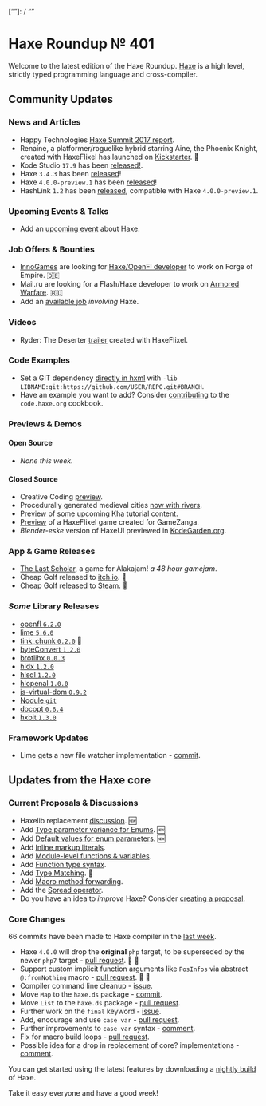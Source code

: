 [_template]: ../templates/roundup.html
[date]: / "2017-09-28 09:22:00"
[modified]: / "2017-09-28 10:11:00"
[published]: / "2017-09-28 12:00:00"
[description]: / "The latest news covering the Haxe community, featuring upcoming talks, the latest HaxeLib releases, game previews and lots more!"
[“”]: / “”

# Haxe Roundup № 401

Welcome to the latest edition of the Haxe Roundup. [Haxe](http://haxe.org/?utm_source=haxe.io) is a high level, strictly typed programming language and cross-compiler.

## Community Updates

### News and Articles

- Happy Technologies [Haxe Summit 2017 report](https://twitter.com/damoebius/status/912664616177688578).
- Renaine, a platformer/roguelike hybrid starring Aine, the Phoenix Knight, created with HaxeFlixel has launched on [Kickstarter](https://www.kickstarter.com/projects/585676804/renaine). :tada:
- Kode Studio `17.9` has been [released!](https://twitter.com/robdangerous/status/911987045328932864).
- Haxe `3.4.3` has been [released](https://haxe.org/download/?v=3.4.3)!
- Haxe `4.0.0-preview.1` has been [released](https://github.com/HaxeFoundation/haxe/releases)!
- HashLink `1.2` has been [released](https://github.com/HaxeFoundation/hashlink/releases/tag/1.2), compatible with Haxe `4.0.0-preview.1`.

### Upcoming Events & Talks

- Add an [upcoming event](https://github.com/skial/haxe.io/labels/events) about Haxe.

### Job Offers & Bounties

- [InnoGames](https://www.innogames.com/) are looking for [Haxe/OpenFl developer](https://app.jobvite.com/Jobvite/Job.aspx?b=nf1lyBwf&j=oXiF5fwJ) to work on Forge of Empire. :de:
- Mail.ru are looking for a Flash/Haxe developer to work on [Armored Warfare](https://corp.mail.ru/ru/jobs/vacancy/2531/). :ru:
- Add an [available job](https://github.com/skial/haxe.io/labels/jobs) _involving_ Haxe.

### Videos

- Ryder: The Deserter [trailer](https://www.youtube.com/watch?v=kt5znl3GWwY) created with HaxeFlixel.

### Code Examples

- Set a GIT dependency [directly in hxml](https://twitter.com/mknol/status/909876589223084033) with `-lib LIBNAME:git:https://github.com/USER/REPO.git#BRANCH`.
- Have an example you want to add? Consider [contributing](https://github.com/HaxeFoundation/code-cookbook#contributing-articles) to the `code.haxe.org` cookbook.

### Previews & Demos

#### Open Source

- _None this week._

#### Closed Source

- Creative Coding [preview](https://twitter.com/saumya/status/912692004332515328).
- Procedurally generated medieval cities [now with rivers](https://twitter.com/watawatabou/status/911723600046063616).
- [Preview](https://twitter.com/lewislepton/status/911589154563248128) of some upcoming Kha tutorial content.
- [Preview](https://twitter.com/87meansSuhail/status/911325595820331008) of a HaxeFlixel game created for GameZanga.
- _Blender-eske_ version of HaxeUI previewed in [KodeGarden.org](https://twitter.com/IanHarrigan1982/status/912823915239628801).

### App & Game Releases

- [The Last Scholar](https://twitter.com/AurelDev/status/912041635898429443), a game for Alakajam! _a 48 hour gamejam_.
- Cheap Golf released to [itch.io](https://twitter.com/TiagoLing/status/911293796276686849). :tada:
- Cheap Golf released to [Steam](https://twitter.com/TiagoLing/status/913163166590390274). :tada:

### _Some_ Library Releases

- [openfl `6.2.0`](http://lib.haxe.org/p/openfl)
- [lime `5.6.0`](http://lib.haxe.org/p/lime)
- [tink_chunk `0.2.0`](http://lib.haxe.org/p/tink_chunk) :star2:
- [byteConvert `1.2.0`](http://lib.haxe.org/p/byteConvert)
- [brotlihx `0.0.3`](http://lib.haxe.org/p/brotlihx)
- [hldx `1.2.0`](http://lib.haxe.org/p/hldx)
- [hlsdl `1.2.0`](http://lib.haxe.org/p/hlsdl)
- [hlopenal `1.0.0`](http://lib.haxe.org/p/hlopenal)
- [js-virtual-dom `0.9.2`](http://lib.haxe.org/p/js-virtual-dom)
- [Nodule `git`](https://github.com/nanjizal/Nodule)
- [docopt `0.6.4`](http://lib.haxe.org/p/docopt)
- [hxbit `1.3.0`](http://lib.haxe.org/p/hxbit)

### Framework Updates

- Lime gets a new file watcher implementation - [commit](https://github.com/openfl/lime/commit/a70a948329eb8dc0713829247c7a1a6d2acfb95a).

## Updates from the Haxe core

### Current Proposals & Discussions

- Haxelib replacement [discussion](https://github.com/HaxeFoundation/haxe-evolution/issues/29). :new:
- Add [Type parameter variance for Enums](https://github.com/HaxeFoundation/haxe-evolution/pull/28). :new:
- Add [Default values for enum parameters](https://github.com/HaxeFoundation/haxe-evolution/issues/27). :new:
- Add [Inline markup literals](https://github.com/HaxeFoundation/haxe-evolution/pull/26).
- Add [Module-level functions & variables](https://github.com/HaxeFoundation/haxe-evolution/pull/24).
- Add [Function type syntax](https://github.com/HaxeFoundation/haxe-evolution/pull/23).
- Add [Type Matching](https://github.com/HaxeFoundation/haxe-evolution/pull/20). :star2:
- Add [Macro method forwarding](https://github.com/HaxeFoundation/haxe-evolution/pull/18).
- Add the [Spread operator](https://github.com/HaxeFoundation/haxe-evolution/pull/7).
- Do you have an idea to _improve_ Haxe? Consider [creating a proposal].

### Core Changes

66 commits have been made to Haxe compiler in the [last week].

- Haxe `4.0.0` will drop the **original** `php` target, to be superseded by the newer `php7` target - [pull request](https://github.com/HaxeFoundation/haxe/pull/6604). :wave: :star2:
- Support custom implicit function arguments like `PosInfos` via abstract `@:fromNothing` macro - [pull request](https://github.com/HaxeFoundation/haxe/pull/6616). :star2: :tada:
- Compiler command line cleanup - [issue](https://github.com/HaxeFoundation/haxe/issues/6613).
- Move `Map` to the `haxe.ds` package - [commit](https://github.com/HaxeFoundation/haxe/commit/7952cd2585e567ba7696aedada9d45c41e5f52f3).
- Move `List` to the `haxe.ds` package - [pull request](https://github.com/HaxeFoundation/haxe/pull/6610).
- Further work on the `final` keyword - [issue](https://github.com/HaxeFoundation/haxe/issues/6615).
- Add, encourage and use `case var` - [pull request](https://github.com/HaxeFoundation/haxe/pull/6608).
- Further improvements to `case var` syntax - [comment](https://github.com/HaxeFoundation/haxe/issues/6207#issuecomment-332236008).
- Fix for macro build loops - [pull request](https://github.com/HaxeFoundation/haxe/pull/6614).
- Possible idea for a drop in replacement of core? implementations - [comment](https://github.com/HaxeFoundation/haxe/issues/5271#issuecomment-331695232).

You can get started using the latest features by downloading a [nightly build] of Haxe.

Take it easy everyone and have a good week!

[last week]: https://github.com/issues?utf8=%E2%9C%93&q=closed:2017-09-22..2017-09-28+org:haxefoundation+is:closed+
[nightly build]: http://build.haxe.org
[creating a proposal]: https://github.com/HaxeFoundation/haxe-evolution
